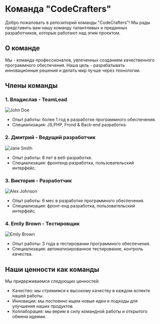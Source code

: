 # Команда "CodeCrafters"

Добро пожаловать в репозиторий команды "CodeCrafters"! Мы рады представить вам нашу команду талантливых и преданных разработчиков, которые работают над этим проектом.

## О команде

Мы - команда профессионалов, увлеченных созданием качественного программного обеспечения. Наша цель - разрабатывать инновационные решения и делать мир лучше через технологии.

## Члены команды

### 1. Владислав - TeamLead
![John Doe](https://example.com/johndoe.png)
- Опыт работы: более 1 год в разработке программного обеспечения.
- Специализация: JS,PHP, Frond & Back-end разработка

### 2. Дмитрий - Ведущий разработчик
![Jane Smith](https://example.com/janesmith.png)
- Опыт работы: 8 лет в веб-разработке.
- Специализация: фронтенд-разработка, пользовательский интерфейс.

### 3. Виктория - Разработчик
![Alex Johnson](https://example.com/alexjohnson.png)
- Опыт работы: 6 мес в разработке программного обеспечения.
- Специализация: фронт-енд разработка, пользовательский интерфейс.

### 4. Emily Brown - Тестировщик
![Emily Brown](https://example.com/emilybrown.png)
- Опыт работы: 3 года в тестировании программного обеспечения.
- Специализация: автоматизированное тестирование, контроль качества.

## Наши ценности как команды

Мы придерживаемся следующих ценностей:

- Качество: мы стремимся к высокому качеству в каждом аспекте нашей работы.
- Инновации: мы постоянно ищем новые идеи и подходы для улучшения наших продуктов.
- Коллаборация: мы верим в силу командной работы и открытого обмена идеями.


